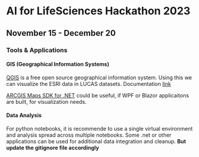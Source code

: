 # AI for LifeSciences Hackathon 2023
## November 15 - December 20

### Tools & Applications
#### GIS (Geographical Information Systems)
[QGIS](https://qgis.org/en/site/) is a free open source geographical information system. Using this we can visualize the ESRI data in LUCAS datasets. Documentation [link](https://docs.qgis.org/3.4/en/docs/index.html)

[ARCGIS Maps SDK for .NET](https://developers.arcgis.com/net/) could be useful, if WPF or Blazor applicaitons are built, for visualization needs.

#### Data Analysis
For python notebooks, it is recommende to use a single virtual environment and analysis spread across multiple notebooks.
Some .net or other applications can be used for additional data integration and cleanup. **But update the gitignore file accordingly**





